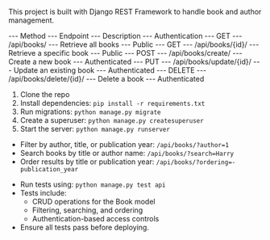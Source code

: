 <!-- Advanced API ProjectOverview -->
This project is built with Django REST Framework to handle book and author management.

<!-- API Endpoints -->
--- Method --- Endpoint    --- Description      --- Authentication
--- GET    --- /api/books/ --- Retrieve all books   --- Public
--- GET    --- /api/books/{id}/        --- Retrieve a specific book    --- Public
--- POST   --- /api/books/create/      --- Create a new book    --- Authenticated
--- PUT    --- /api/books/update/{id}/ --- Update an existing book     --- Authenticated
--- DELETE --- /api/books/delete/{id}/ --- Delete a book    --- Authenticated

<!-- Setup -->
1. Clone the repo
2. Install dependencies: `pip install -r requirements.txt`
3. Run migrations: `python manage.py migrate`
4. Create a superuser: `python manage.py createsuperuser`
5. Start the server: `python manage.py runserver`

<!-- API Query Features -->
- Filter by author, title, or publication year: `/api/books/?author=1`
- Search books by title or author name: `/api/books/?search=Harry`
- Order results by title or publication year: `/api/books/?ordering=-publication_year`

<!-- Running API Tests -->
- Run tests using: `python manage.py test api`
- Tests include:
  - CRUD operations for the Book model
  - Filtering, searching, and ordering
  - Authentication-based access controls
- Ensure all tests pass before deploying.

